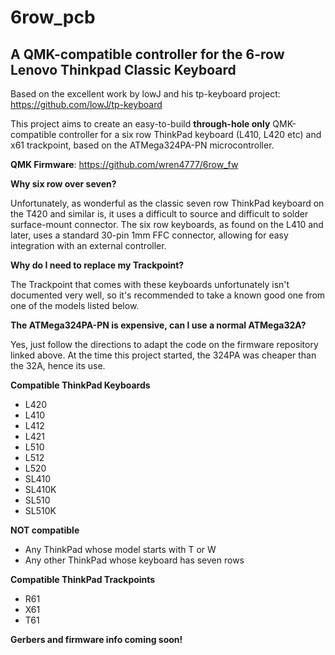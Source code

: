 # 6row_pcb
## A QMK-compatible controller for the 6-row Lenovo Thinkpad Classic Keyboard

Based on the excellent work by lowJ and his tp-keyboard project: https://github.com/lowJ/tp-keyboard

This project aims to create an easy-to-build **through-hole only** QMK-compatible controller for a six row ThinkPad keyboard (L410, L420 etc) and x61 trackpoint, based on the ATMega324PA-PN microcontroller.

**QMK Firmware**: https://github.com/wren4777/6row_fw

**Why six row over seven?**

Unfortunately, as wonderful as the classic seven row ThinkPad keyboard on the T420 and similar is, it uses a difficult to source and difficult to solder surface-mount connector. The six row keyboards, as found on the L410 and later, uses a standard 30-pin 1mm FFC connector, allowing for easy integration with an external controller.

**Why do I need to replace my Trackpoint?**

The Trackpoint that comes with these keyboards unfortunately isn't documented very well, so it's recommended to take a known good one from one of the models listed below.

**The ATMega324PA-PN is expensive, can I use a normal ATMega32A?**

Yes, just follow the directions to adapt the code on the firmware repository linked above. At the time this project started, the 324PA was cheaper than the 32A, hence its use.

**Compatible ThinkPad Keyboards**

* L420
* L410
* L412
* L421 
* L510 
* L512 
* L520 
* SL410
* SL410K 
* SL510 
* SL510K

**NOT compatible**

* Any ThinkPad whose model starts with T or W
* Any other ThinkPad whose keyboard has seven rows

**Compatible ThinkPad Trackpoints**

* R61
* X61
* T61

**Gerbers and firmware info coming soon!**
